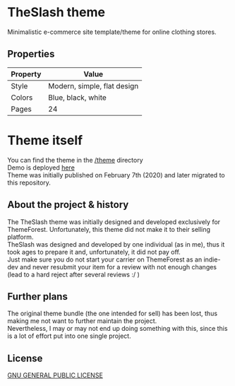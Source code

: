 # TheSlash theme

Minimalistic e-commerce site template/theme for online clothing stores.
  
## Properties
  
| Property | Value                       |
| -------- | --------------------------- |
| Style    | Modern, simple, flat design |
| Colors   | Blue, black, white          |
| Pages    | 24                          |

# Theme itself

You can find the theme in the [/theme](https://github.com/rolandsfr/theslash-theme/tree/main/theme) directory  
Demo is deployed [here](https://theslash.netlify.app/)  
Theme was initially published on February 7th (2020) and later migrated to this repository.
  
## About the project & history
  
The TheSlash theme was initially designed and developed exclusively for ThemeForest. Unfortunately, this theme did not make it to their selling platform.  
TheSlash was designed and developed by one individual (as in me), thus it took ages to prepare it and, unfortunately, it did not pay off.  
Just make sure you do not start your carrier on ThemeForest as an indie-dev and never resubmit your item for a review with not enough changes (lead to a hard reject after several reviews :/ )
  
## Further plans

The original theme bundle (the one intended for sell) has been lost, thus making me not want to further maintain the project.  
Nevertheless, I may or may not end up doing something with this, since this is a lot of effort put into one single project.
  
## License
  
[GNU GENERAL PUBLIC LICENSE](https://www.gnu.org/licenses/gpl-3.0.en.html)
